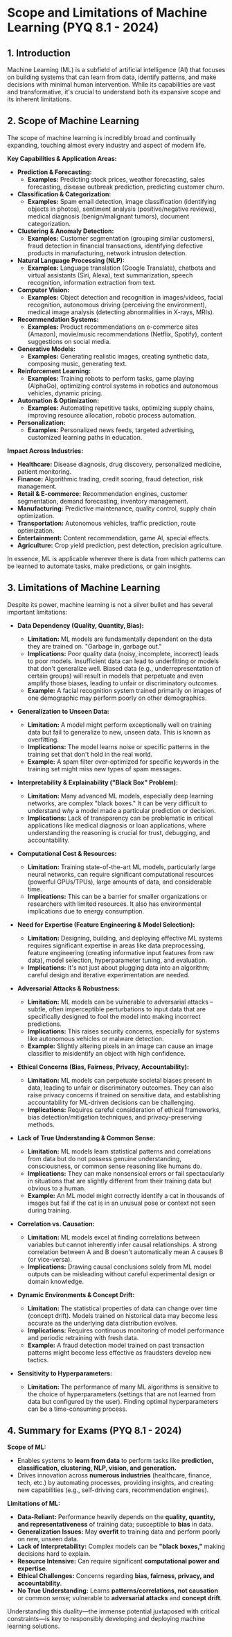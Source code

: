 # Scope and Limitations of Machine Learning (PYQ 8.1 - 2024)

## 1. Introduction

Machine Learning (ML) is a subfield of artificial intelligence (AI) that focuses on building systems that can learn from data, identify patterns, and make decisions with minimal human intervention. While its capabilities are vast and transformative, it's crucial to understand both its expansive scope and its inherent limitations.

## 2. Scope of Machine Learning

The scope of machine learning is incredibly broad and continually expanding, touching almost every industry and aspect of modern life.

**Key Capabilities & Application Areas:**

*   **Prediction & Forecasting:**
    *   **Examples:** Predicting stock prices, weather forecasting, sales forecasting, disease outbreak prediction, predicting customer churn.
*   **Classification & Categorization:**
    *   **Examples:** Spam email detection, image classification (identifying objects in photos), sentiment analysis (positive/negative reviews), medical diagnosis (benign/malignant tumors), document categorization.
*   **Clustering & Anomaly Detection:**
    *   **Examples:** Customer segmentation (grouping similar customers), fraud detection in financial transactions, identifying defective products in manufacturing, network intrusion detection.
*   **Natural Language Processing (NLP):**
    *   **Examples:** Language translation (Google Translate), chatbots and virtual assistants (Siri, Alexa), text summarization, speech recognition, information extraction from text.
*   **Computer Vision:**
    *   **Examples:** Object detection and recognition in images/videos, facial recognition, autonomous driving (perceiving the environment), medical image analysis (detecting abnormalities in X-rays, MRIs).
*   **Recommendation Systems:**
    *   **Examples:** Product recommendations on e-commerce sites (Amazon), movie/music recommendations (Netflix, Spotify), content suggestions on social media.
*   **Generative Models:**
    *   **Examples:** Generating realistic images, creating synthetic data, composing music, generating text.
*   **Reinforcement Learning:**
    *   **Examples:** Training robots to perform tasks, game playing (AlphaGo), optimizing control systems in robotics and autonomous vehicles, dynamic pricing.
*   **Automation & Optimization:**
    *   **Examples:** Automating repetitive tasks, optimizing supply chains, improving resource allocation, robotic process automation.
*   **Personalization:**
    *   **Examples:** Personalized news feeds, targeted advertising, customized learning paths in education.

**Impact Across Industries:**
*   **Healthcare:** Disease diagnosis, drug discovery, personalized medicine, patient monitoring.
*   **Finance:** Algorithmic trading, credit scoring, fraud detection, risk management.
*   **Retail & E-commerce:** Recommendation engines, customer segmentation, demand forecasting, inventory management.
*   **Manufacturing:** Predictive maintenance, quality control, supply chain optimization.
*   **Transportation:** Autonomous vehicles, traffic prediction, route optimization.
*   **Entertainment:** Content recommendation, game AI, special effects.
*   **Agriculture:** Crop yield prediction, pest detection, precision agriculture.

In essence, ML is applicable wherever there is data from which patterns can be learned to automate tasks, make predictions, or gain insights.

## 3. Limitations of Machine Learning

Despite its power, machine learning is not a silver bullet and has several important limitations:

*   **Data Dependency (Quality, Quantity, Bias):**
    *   **Limitation:** ML models are fundamentally dependent on the data they are trained on. "Garbage in, garbage out."
    *   **Implications:** Poor quality data (noisy, incomplete, incorrect) leads to poor models. Insufficient data can lead to underfitting or models that don't generalize well. Biased data (e.g., underrepresentation of certain groups) will result in models that perpetuate and even amplify those biases, leading to unfair or discriminatory outcomes.
    *   **Example:** A facial recognition system trained primarily on images of one demographic may perform poorly on other demographics.

*   **Generalization to Unseen Data:**
    *   **Limitation:** A model might perform exceptionally well on training data but fail to generalize to new, unseen data. This is known as overfitting.
    *   **Implications:** The model learns noise or specific patterns in the training set that don't hold in the real world.
    *   **Example:** A spam filter over-optimized for specific keywords in the training set might miss new types of spam messages.

*   **Interpretability & Explainability ("Black Box" Problem):**
    *   **Limitation:** Many advanced ML models, especially deep learning networks, are complex "black boxes." It can be very difficult to understand *why* a model made a particular prediction or decision.
    *   **Implications:** Lack of transparency can be problematic in critical applications like medical diagnosis or loan applications, where understanding the reasoning is crucial for trust, debugging, and accountability.

*   **Computational Cost & Resources:**
    *   **Limitation:** Training state-of-the-art ML models, particularly large neural networks, can require significant computational resources (powerful GPUs/TPUs), large amounts of data, and considerable time.
    *   **Implications:** This can be a barrier for smaller organizations or researchers with limited resources. It also has environmental implications due to energy consumption.

*   **Need for Expertise (Feature Engineering & Model Selection):**
    *   **Limitation:** Designing, building, and deploying effective ML systems requires significant expertise in areas like data preprocessing, feature engineering (creating informative input features from raw data), model selection, hyperparameter tuning, and evaluation.
    *   **Implications:** It's not just about plugging data into an algorithm; careful design and iterative experimentation are needed.

*   **Adversarial Attacks & Robustness:**
    *   **Limitation:** ML models can be vulnerable to adversarial attacks – subtle, often imperceptible perturbations to input data that are specifically designed to fool the model into making incorrect predictions.
    *   **Implications:** This raises security concerns, especially for systems like autonomous vehicles or malware detection.
    *   **Example:** Slightly altering pixels in an image can cause an image classifier to misidentify an object with high confidence.

*   **Ethical Concerns (Bias, Fairness, Privacy, Accountability):**
    *   **Limitation:** ML models can perpetuate societal biases present in data, leading to unfair or discriminatory outcomes. They can also raise privacy concerns if trained on sensitive data, and establishing accountability for ML-driven decisions can be challenging.
    *   **Implications:** Requires careful consideration of ethical frameworks, bias detection/mitigation techniques, and privacy-preserving methods.

*   **Lack of True Understanding & Common Sense:**
    *   **Limitation:** ML models learn statistical patterns and correlations from data but do not possess genuine understanding, consciousness, or common sense reasoning like humans do.
    *   **Implications:** They can make nonsensical errors or fail spectacularly in situations that are slightly different from their training data but obvious to a human.
    *   **Example:** An ML model might correctly identify a cat in thousands of images but fail if the cat is in an unusual pose or context not seen during training.

*   **Correlation vs. Causation:**
    *   **Limitation:** ML models excel at finding correlations between variables but cannot inherently infer causal relationships. A strong correlation between A and B doesn't automatically mean A causes B (or vice-versa).
    *   **Implications:** Drawing causal conclusions solely from ML model outputs can be misleading without careful experimental design or domain knowledge.

*   **Dynamic Environments & Concept Drift:**
    *   **Limitation:** The statistical properties of data can change over time (concept drift). Models trained on historical data may become less accurate as the underlying data distribution evolves.
    *   **Implications:** Requires continuous monitoring of model performance and periodic retraining with fresh data.
    *   **Example:** A fraud detection model trained on past transaction patterns might become less effective as fraudsters develop new tactics.

*   **Sensitivity to Hyperparameters:**
    *   **Limitation:** The performance of many ML algorithms is sensitive to the choice of hyperparameters (settings that are not learned from data but configured by the user). Finding optimal hyperparameters can be a time-consuming process.

## 4. Summary for Exams (PYQ 8.1 - 2024)

**Scope of ML:**
*   Enables systems to **learn from data** to perform tasks like **prediction, classification, clustering, NLP, vision, and generation.**
*   Drives innovation across **numerous industries** (healthcare, finance, tech, etc.) by automating processes, providing insights, and creating new capabilities (e.g., self-driving cars, recommendation engines).

**Limitations of ML:**
*   **Data-Reliant:** Performance heavily depends on the **quality, quantity, and representativeness** of training data; susceptible to **bias** in data.
*   **Generalization Issues:** May **overfit** to training data and perform poorly on new, unseen data.
*   **Lack of Interpretability:** Complex models can be **"black boxes,"** making decisions hard to explain.
*   **Resource Intensive:** Can require significant **computational power and expertise**.
*   **Ethical Challenges:** Concerns regarding **bias, fairness, privacy, and accountability**.
*   **No True Understanding:** Learns **patterns/correlations, not causation** or common sense; vulnerable to **adversarial attacks** and **concept drift**.

Understanding this duality—the immense potential juxtaposed with critical constraints—is key to responsibly developing and deploying machine learning solutions. 